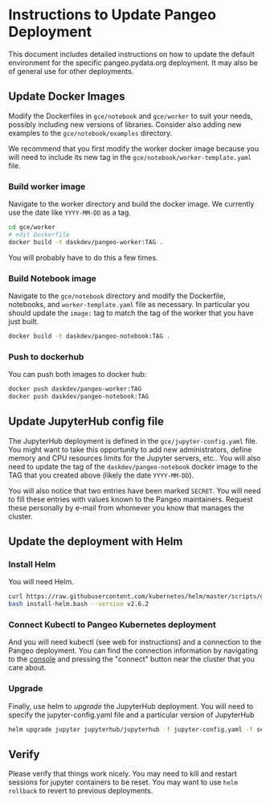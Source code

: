 Instructions to Update Pangeo Deployment
========================================

This document includes detailed instructions on how to update the default
environment for the specific pangeo.pydata.org deployment.  It may also be of
general use for other deployments.


Update Docker Images
--------------------

Modify the Dockerfiles in `gce/notebook` and `gce/worker` to suit your needs,
possibly including new versions of libraries.  Consider also adding new
examples to the `gce/notebook/examples` directory.

We recommend that you first modify the worker docker image because you will
need to include its new tag in the `gce/notebook/worker-template.yaml` file.

### Build worker image

Navigate to the worker directory and build the docker image.  We currently use
the date like `YYYY-MM-DD` as a tag.

```bash
cd gce/worker
# edit Dockerfile
docker build -t daskdev/pangeo-worker:TAG .
```

You will probably have to do this a few times.


### Build Notebook image

Navigate to the `gce/notebook` directory and modify the Dockerfile, notebooks,
and `worker-template.yaml` file as necessary.  In particular you should update
the `image:` tag to match the tag of the worker that you have just built.

```bash
docker build -t daskdev/pangeo-notebook:TAG .
```

### Push to dockerhub

You can push both images to docker hub:

```bash
docker push daskdev/pangeo-worker:TAG
docker push daskdev/pangeo-notebook:TAG
```


Update JupyterHub config file
-----------------------------

The JupyterHub deployment is defined in the `gce/jupyter-config.yaml` file.
You might want to take this opportunity to add new administrators, define
memory and CPU resources limits for the Jupyter servers, etc..
You will also need to update the tag of the `daskdev/pangeo-notebook`
docker image to the TAG that you created above (likely the date `YYYY-MM-DD`).

You will also notice that two entries have been marked `SECRET`.
You will need to fill these entries with values known to the Pangeo
maintainers.  Request these personally by e-mail from whomever you know that
manages the cluster.


Update the deployment with Helm
-------------------------------

### Install Helm

You will need Helm.

```bash
curl https://raw.githubusercontent.com/kubernetes/helm/master/scripts/get > install-helm.bash
bash install-helm.bash --version v2.6.2
```

### Connect Kubectl to Pangeo Kubernetes deployment

And you will need kubectl (see web for instructions) and a connection to the
Pangeo deployment.  You can find the connection information by navigating to
the
[console](https://console.cloud.google.com/kubernetes/list?project=pangeo-181919)
and pressing the "connect" button near the cluster that you care about.


### Upgrade

Finally, use helm to *upgrade* the JupyterHub deployment.  You will need to
specify the jupyter-config.yaml file and a particular version of JupyterHub

```bash
helm upgrade jupyter jupyterhub/jupyterhub -f jupyter-config.yaml -f secret-config.yaml --version=v0.6.0-9701a90
```

Verify
------

Please verify that things work nicely.
You may need to kill and restart sessions for jupyter containers to be reset.
You may want to use `helm rollback` to revert to previous deployments.